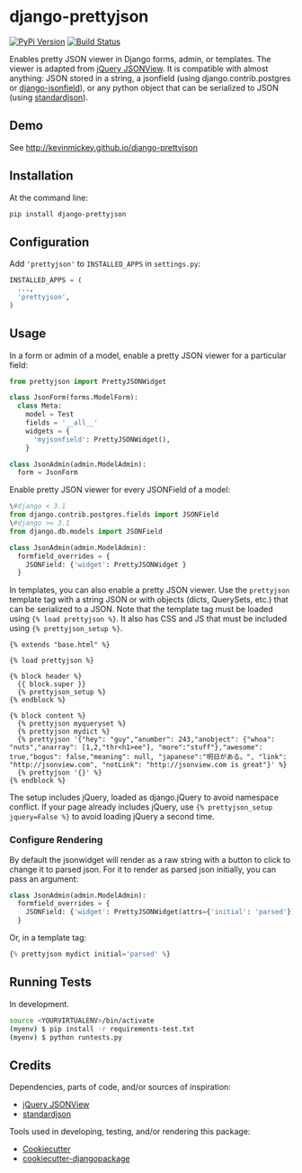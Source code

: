 # django-prettyjson

[![PyPi Version](https://badge.fury.io/py/django-prettyjson.png)](https://badge.fury.io/py/django-prettyjson) [![Build Status](https://travis-ci.org/kevinmickey/django-prettyjson.svg?branch=master)](https://travis-ci.org/kevinmickey/django-prettyjson)

Enables pretty JSON viewer in Django forms, admin, or templates.  The viewer is adapted from [jQuery JSONView](https://github.com/yesmeck/jquery-jsonview).  It is compatible with almost anything: JSON stored in a string, a jsonfield (using django.contrib.postgres or [django-jsonfield](https://github.com/bradjasper/django-jsonfield/)), or any python object that can be serialized to JSON (using [standardjson](https://github.com/audreyr/standardjson)).

## Demo

See http://kevinmickey.github.io/django-prettyjson

## Installation

At the command line:

```sh
pip install django-prettyjson
```

## Configuration

Add `'prettyjson'` to `INSTALLED_APPS` in `settings.py`:

```python
INSTALLED_APPS = (
  ...,
  'prettyjson',
)
```

## Usage

In a form or admin of a model, enable a pretty JSON viewer for a particular field:

```python
from prettyjson import PrettyJSONWidget

class JsonForm(forms.ModelForm):
  class Meta:
    model = Test
    fields = '__all__'
    widgets = {
      'myjsonfield': PrettyJSONWidget(),
    }

class JsonAdmin(admin.ModelAdmin):
  form = JsonForm
```

Enable pretty JSON viewer for every JSONField of a model:

```python
\#django < 3.1
from django.contrib.postgres.fields import JSONField
\#django >= 3.1
from django.db.models import JSONField 

class JsonAdmin(admin.ModelAdmin):
  formfield_overrides = {
    JSONField: {'widget': PrettyJSONWidget }
  }
```

In templates, you can also enable a pretty JSON viewer.  Use the `prettyjson` template tag with a string JSON or with objects (dicts, QuerySets, etc.) that can be serialized to a JSON.  Note that the template tag must be loaded using `{% load prettyjson %}`.  It also has CSS and JS that must be included using `{% prettyjson_setup %}`.

```htmldjango
{% extends "base.html" %}

{% load prettyjson %}

{% block header %}
  {{ block.super }}
  {% prettyjson_setup %}
{% endblock %}

{% block content %}
  {% prettyjson myqueryset %}
  {% prettyjson mydict %}
  {% prettyjson '{"hey": "guy","anumber": 243,"anobject": {"whoa": "nuts","anarray": [1,2,"thr<h1>ee"], "more":"stuff"},"awesome": true,"bogus": false,"meaning": null, "japanese":"明日がある。", "link": "http://jsonview.com", "notLink": "http://jsonview.com is great"}' %}
  {% prettyjson '{}' %}
{% endblock %}
```

The setup includes jQuery, loaded as django.jQuery to avoid namespace conflict.  If your page already includes jQuery, use `{% prettyjson_setup jquery=False %}` to avoid loading jQuery a second time.

### Configure Rendering

By default the jsonwidget will render as a raw string with a button to click to change it to parsed json. For it to render as parsed json initially, you can pass an argument:

```python
class JsonAdmin(admin.ModelAdmin):
  formfield_overrides = {
    JSONField: {'widget': PrettyJSONWidget(attrs={'initial': 'parsed'})}
  }
```

Or, in a template tag:

```python
{% prettyjson mydict initial='parsed' %}
```

## Running Tests

In development.

```sh
source <YOURVIRTUALENV>/bin/activate
(myenv) $ pip install -r requirements-test.txt
(myenv) $ python runtests.py
```

## Credits

Dependencies, parts of code, and/or sources of inspiration:

* [jQuery JSONView](https://github.com/yesmeck/jquery-jsonview)
* [standardjson](https://github.com/audreyr/standardjson)

Tools used in developing, testing, and/or rendering this package:

* [Cookiecutter](https://github.com/audreyr/cookiecutter)
* [cookiecutter-djangopackage](https://github.com/pydanny/cookiecutter-djangopackage)

